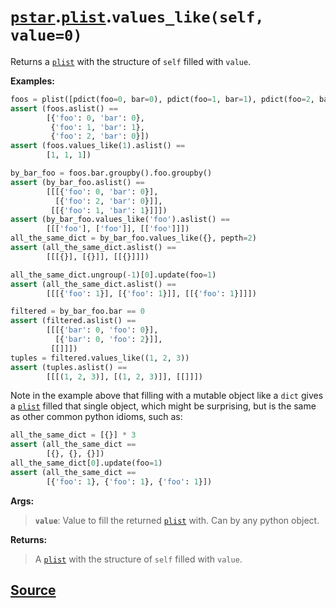 # [`pstar`](./pstar.md).[`plist`](./pstar_plist.md).`values_like(self, value=0)`

Returns a [`plist`](./pstar_plist.md) with the structure of `self` filled with `value`.

**Examples:**
```python
foos = plist([pdict(foo=0, bar=0), pdict(foo=1, bar=1), pdict(foo=2, bar=0)])
assert (foos.aslist() ==
        [{'foo': 0, 'bar': 0},
         {'foo': 1, 'bar': 1},
         {'foo': 2, 'bar': 0}])
assert (foos.values_like(1).aslist() ==
        [1, 1, 1])

by_bar_foo = foos.bar.groupby().foo.groupby()
assert (by_bar_foo.aslist() ==
        [[[{'foo': 0, 'bar': 0}],
          [{'foo': 2, 'bar': 0}]],
         [[{'foo': 1, 'bar': 1}]]])
assert (by_bar_foo.values_like('foo').aslist() ==
        [[['foo'], ['foo']], [['foo']]])
all_the_same_dict = by_bar_foo.values_like({}, pepth=2)
assert (all_the_same_dict.aslist() ==
        [[[{}], [{}]], [[{}]]])

all_the_same_dict.ungroup(-1)[0].update(foo=1)
assert (all_the_same_dict.aslist() ==
        [[[{'foo': 1}], [{'foo': 1}]], [[{'foo': 1}]]])

filtered = by_bar_foo.bar == 0
assert (filtered.aslist() ==
        [[[{'bar': 0, 'foo': 0}],
          [{'bar': 0, 'foo': 2}]],
         [[]]])
tuples = filtered.values_like((1, 2, 3))
assert (tuples.aslist() ==
        [[[(1, 2, 3)], [(1, 2, 3)]], [[]]])
```

Note in the example above that filling with a mutable object like a `dict` gives
a [`plist`](./pstar_plist.md) filled that single object, which might be surprising, but is the
same as other common python idioms, such as:
```python
all_the_same_dict = [{}] * 3
assert (all_the_same_dict ==
        [{}, {}, {}])
all_the_same_dict[0].update(foo=1)
assert (all_the_same_dict ==
        [{'foo': 1}, {'foo': 1}, {'foo': 1}])
```

**Args:**

>    **`value`**: Value to fill the returned [`plist`](./pstar_plist.md) with. Can by any python object.

**Returns:**

>    A [`plist`](./pstar_plist.md) with the structure of `self` filled with `value`.



## [Source](../pstar/pstar.py#L5373-L5435)